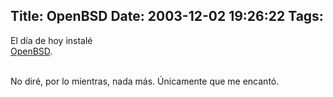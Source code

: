 Title: OpenBSD
Date: 2003-12-02 19:26:22
Tags: 
---
<p>El día de hoy instalé<br/><a href="http://web.archive.org/web/20031226230140/http://www.openbsd.org/">OpenBSD</a>.</p>



<p><br/>
No diré, por lo mientras, nada más. Únicamente que me encantó.</p>
